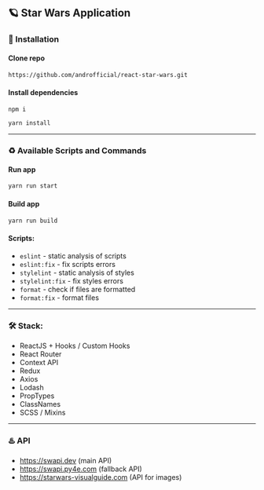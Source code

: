 ## :ringed_planet: Star Wars Application

### :link: Installation

#### Clone repo

```bash
https://github.com/androfficial/react-star-wars.git
```

#### Install dependencies

```bash
npm i
```

```bash
yarn install
```

---

### :recycle: Available Scripts and Commands

#### Run app

```bash
yarn run start
```

#### Build app

```bash
yarn run build
```

#### Scripts:

- `eslint` - static analysis of scripts
- `eslint:fix` - fix scripts errors
- `stylelint` - static analysis of styles
- `stylelint:fix` - fix styles errors
- `format` - check if files are formatted
- `format:fix` - format files

---

### :hammer_and_wrench: Stack:

- ReactJS + Hooks / Custom Hooks
- React Router
- Context API
- Redux
- Axios
- Lodash
- PropTypes
- ClassNames
- SCSS / Mixins

---

### :hotsprings: API

- https://swapi.dev (main API)
- https://swapi.py4e.com (fallback API)
- https://starwars-visualguide.com (API for images)
